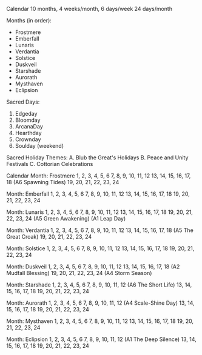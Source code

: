 Calendar
10 months, 4 weeks/month, 6 days/week
24 days/month

Months (in order):
- Frostmere
- Emberfall
- Lunaris
- Verdantia
- Solstice
- Duskveil
- Starshade
- Aurorath
- Mysthaven
- Eclipsion

Sacred Days:
1. Edgeday
2. Bloomday
3. ArcanaDay
4. Hearthday
5. Crownday
6. Soulday (weekend)

Sacred Holiday Themes:
A. Blub the Great's Holidays
B. Peace and Unity Festivals
C. Cottorian Celebrations


Calendar
Month: Frostmere
1, 2, 3, 4, 5, 6
7, 8, 9, 10, 11, 12
13, 14, 15, 16, 17, 18 (A6 Spawning Tides)
19, 20, 21, 22, 23, 24

Month: Emberfall
1, 2, 3, 4, 5, 6
7, 8, 9, 10, 11, 12
13, 14, 15, 16, 17, 18
19, 20, 21, 22, 23, 24

Month: Lunaris
1, 2, 3, 4, 5, 6
7, 8, 9, 10, 11, 12
13, 14, 15, 16, 17, 18
19, 20, 21, 22, 23, 24 (A5 Green Awakening) (A1 Leap Day)

Month: Verdantia
1, 2, 3, 4, 5, 6
7, 8, 9, 10, 11, 12
13, 14, 15, 16, 17, 18 (A5 The Great Croak)
19, 20, 21, 22, 23, 24

Month: Solstice
1, 2, 3, 4, 5, 6
7, 8, 9, 10, 11, 12
13, 14, 15, 16, 17, 18
19, 20, 21, 22, 23, 24

Month: Duskveil
1, 2, 3, 4, 5, 6
7, 8, 9, 10, 11, 12
13, 14, 15, 16, 17, 18 (A2 Mudfall Blessing)
19, 20, 21, 22, 23, 24 (A4 Storm Season)

Month: Starshade
1, 2, 3, 4, 5, 6
7, 8, 9, 10, 11, 12 (A6 The Short Life)
13, 14, 15, 16, 17, 18
19, 20, 21, 22, 23, 24

Month: Aurorath
1, 2, 3, 4, 5, 6
7, 8, 9, 10, 11, 12 (A4 Scale-Shine Day)
13, 14, 15, 16, 17, 18
19, 20, 21, 22, 23, 24

Month: Mysthaven
1, 2, 3, 4, 5, 6
7, 8, 9, 10, 11, 12
13, 14, 15, 16, 17, 18
19, 20, 21, 22, 23, 24

Month: Eclipsion
1, 2, 3, 4, 5, 6
7, 8, 9, 10, 11, 12 (A1 The Deep Silence)
13, 14, 15, 16, 17, 18
19, 20, 21, 22, 23, 24
